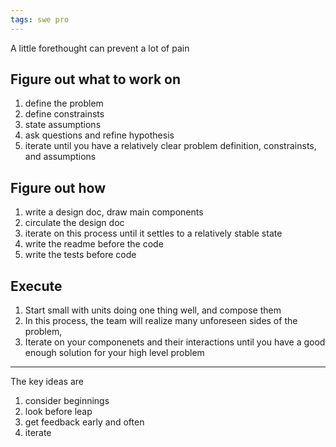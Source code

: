 ```yaml
---
tags: swe pro
---
```


A little forethought can prevent a lot of pain 

## Figure out what to work on 

1. define the problem 
2. define constrainsts
3. state assumptions 
4. ask questions and refine hypothesis
5. iterate until you have a relatively clear problem definition, constrainsts, and assumptions

## Figure out how 

1. write a design doc, draw main components 
2. circulate the design doc
3. iterate on this process until it settles to a relatively stable state 
4. write the readme before the code 
5. write the tests before code 

## Execute 

1. Start small with units doing one thing well, and compose them 
2. In this process, the team will realize many unforeseen sides of the problem, 
3. Iterate on your componenets and their interactions until you have a good enough solution for your high level problem 

---

The key ideas are 
1. consider beginnings
2. look before leap 
3. get feedback early and often 
3. iterate 


